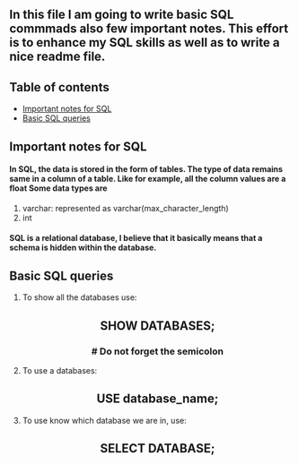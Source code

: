 
## In this file I am going to write basic SQL commmads also few important notes. This effort is to enhance my SQL skills as well as to write a nice readme file. 

## Table of contents
* [Important notes for SQL](#Important-notes-for-SQL)
* [Basic SQL queries](#Basic-SQL-queries)

## Important notes for SQL
#### In SQL, the data is stored in the form of tables. The type of data remains same in a column of a table. Like for example, all the column values are a float Some data types are
1. varchar: represented as varchar(max_character_length)
2. int

#### SQL is a relational database, I believe that it basically means that a schema is hidden within the database.

## Basic SQL queries 

1. To show all the databases use:
    <div align="center">
    <h2>SHOW DATABASES;</h2>
    </div>
    <div align="center">
    <h3># Do not forget the semicolon</h3>
    </div>

2. To use a databases:
    <div align="center">
    <h2>USE database_name;</h2>
    </div>

3. To use know which database we are in, use:
    <div align="center">
    <h2>SELECT DATABASE;</h2>
    </div>